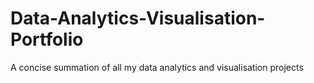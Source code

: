# Data-Analytics-Visualisation-Portfolio
A concise summation of all my data analytics and visualisation projects
